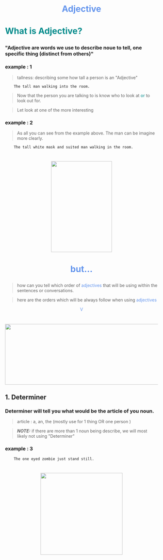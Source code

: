 # <p align="center" style="color:CornflowerBlue">Adjective</p>

# <p style="color:DarkCyan">What is Adjective?</p>

### "Adjective are words we use to describe noue to tell, one specific thing (distinct from others)"

### example : 1


> tallness: describing some how tall a person is an "Adjective"

```text
    The tall man walking into the room.
```

> Now that the person you are talking to is know who to look at <span style="color:DarkCyan">or</span> to look out for.


> Let look at one of the more interesting  

### example : 2

> As all you can see from the example above. The man can be imagine more clearly.
```text
    The tall white mask and suited man walking in the room.
```
<h1 align="center"><img  src="https://i.ibb.co/89KBk39/suit-white-mask.png"              style="object-fit:scale-down;width:200px;height:300px;"/></h1>

# <p align="center" style="color:CornflowerBlue">but...</p>

> how can you tell which order of <span style="color:CornflowerBlue">adjectives</span> that will be using within the sentences or conversations.

> here are the orders which will be always follow when using <span style="color:CornflowerBlue">adjectives</span>

<p align="center" style="color:CornflowerBlue">V</p>

<h1 align="center"><img  src="https://i.ibb.co/tcDfZm0/line-oa-chat-220513-215521.jpg"    style="object-fit:scale-down;width:6000px;height:200px;"/></h1>

## 1. Determiner
### Determiner will tell you what would be the article of you noun.
> article :  a, an, the (mostly use for 1 thing OR one person )

> **_NOTE:_**  if there are more than 1 noun being describe, we will most likely not using "Determiner"

### example : 3

```text
    The one eyed zombie just stand still.
```
<h1 align="center"><img  src="https://i.ibb.co/T821LDn/suit-white-mask.png"    style="object-fit:scale-down;width:270px;height:270px;"/></h1>

